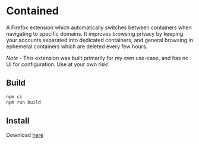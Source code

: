 # Contained

A Firefox extension which automatically switches between containers when navigating to
specific domains. It improves browsing privacy by keeping your accounts separated into 
dedicated containers, and general browsing in ephemeral containers which are deleted
every few hours.

_Note_ - This extension was built primarily for my own use-case, and has no UI for
configuration. Use at your own risk!

## Build

```javascript
npm ci
npm run build
```

## Install

Download [here](https://sammacbeth.eu/addons/contained-2021.10.3-an+fx.xpi)
